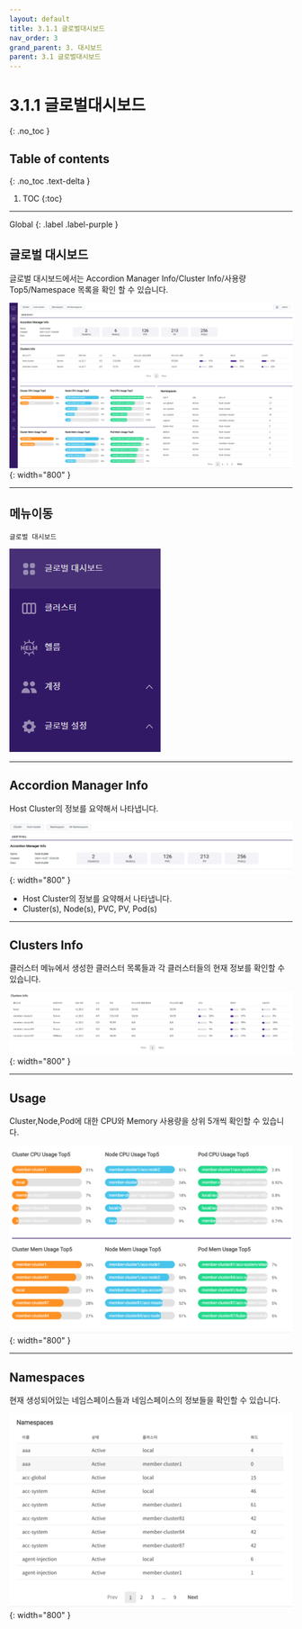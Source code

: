 ```yaml
---
layout: default
title: 3.1.1 글로벌대시보드
nav_order: 3
grand_parent: 3. 대시보드
parent: 3.1 글로벌대시보드
---
```


# 3.1.1 글로벌대시보드
{: .no_toc }

## Table of contents
{: .no_toc .text-delta }

1. TOC
{:toc}

---

<div class="code-example" markdown="1">
Global
{: .label .label-purple }

</div>

## 글로벌 대시보드
글로벌 대시보드에서는 Accordion Manager Info/Cluster Info/사용량 Top5/Namespace 목록을 확인 할 수 있습니다.

![global-dashboard.png](/assets/images/dashboard/global-dashboard.png){: width="800" }

---

## 메뉴이동
`글로벌 대시보드`

![gd.png](/assets/images/dashboard/gd.png)

---

## Accordion Manager Info
Host Cluster의 정보를 요약해서 나타냅니다.

![global-dashboard-managerinfo.png](/assets/images/dashboard/cluster/global-dashboard-managerinfo.png){: width="800" }

- Host Cluster의 정보를 요약해서 나타냅니다.
- Cluster(s), Node(s), PVC, PV, Pod(s)
---

## Clusters Info
클러스터 메뉴에서 생성한 클러스터 목록들과 각 클러스터들의 현재 정보를 확인할 수 있습니다.

![3_global_cluster-info.png](/assets/images/dashboard/3_global_cluster-info.png){: width="800" }

---

## Usage
Cluster,Node,Pod에 대한 CPU와 Memory 사용량을 상위 5개씩 확인할 수 있습니다.

![3_global_usage.png](/assets/images/dashboard/3_global_usage.png){: width="800" }

---

## Namespaces
현재 생성되어있는 네임스페이스들과 네임스페이스의 정보들을 확인할 수 있습니다.

![3_global_namespaces.png](/assets/images/dashboard/3_global_namespaces.png){: width="800" }